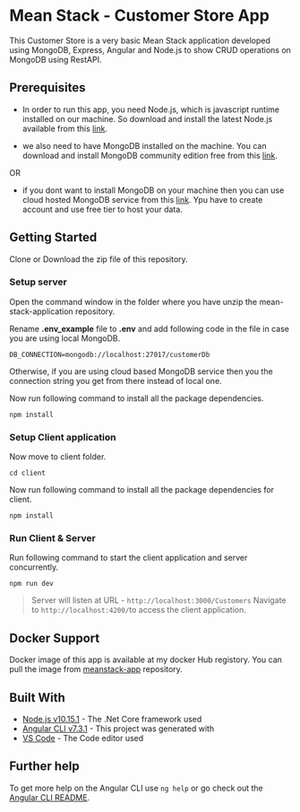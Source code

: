 # Mean Stack - Customer Store App

This Customer Store is a very basic Mean Stack application developed using MongoDB, Express, Angular and Node.js to show CRUD operations on MongoDB using RestAPI.

## Prerequisites

- In order to run this app, you need Node.js, which is javascript runtime installed on our machine.
  So download and install the latest Node.js available from this [link](https://nodejs.org/en/).

- we also need to have MongoDB installed on the machine. You can download and install MongoDB community edition free from this [link](https://www.mongodb.com/download-center/community).

OR

- if you dont want to install MongoDB on your machine then you can use cloud hosted MongoDB service from this [link](https://cloud.mongodb.com/user#/atlas/login). Ypu have to create account and use free tier to host your data.

## Getting Started

Clone or Download the zip file of this repository.

### Setup server

Open the command window in the folder where you have unzip the mean-stack-application repository.

Rename **.env_example** file to **.env** and add following code in the file in case you are using local MongoDB.

`DB_CONNECTION=mongodb://localhost:27017/customerDb`

Otherwise, if you are using cloud based MongoDB service then you the connection string you get from there instead of local one.

Now run following command to install all the package dependencies.

```
npm install
```

### Setup Client application

Now move to client folder.

```
cd client
```

Now run following command to install all the package dependencies for client.

```
npm install
```

### Run Client & Server

Run following command to start the client application and server concurrently.

```
npm run dev
```

> Server will listen at URL - `http://localhost:3000/Customers`
> Navigate to `http://localhost:4200/`to access the client application.

## Docker Support

Docker image of this app is available at my docker Hub registory. You can pull the image from [meanstack-app](https://hub.docker.com/repository/docker/jasoncalalang/mean-frontend) repository.

## Built With

- [Node.js v10.15.1](https://nodejs.org/en/) - The .Net Core framework used
- [Angular CLI v7.3.1](https://cli.angular.io/) - This project was generated with
- [VS Code](https://code.visualstudio.com/download) - The Code editor used

## Further help

To get more help on the Angular CLI use `ng help` or go check out the [Angular CLI README](https://github.com/angular/angular-cli/blob/master/README.md).
